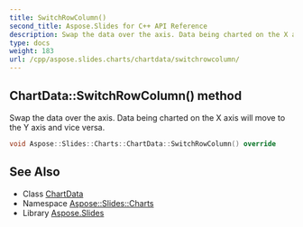 ```yaml
---
title: SwitchRowColumn()
second_title: Aspose.Slides for C++ API Reference
description: Swap the data over the axis. Data being charted on the X axis will move to the Y axis and vice versa.
type: docs
weight: 183
url: /cpp/aspose.slides.charts/chartdata/switchrowcolumn/
---
```

## ChartData::SwitchRowColumn() method


Swap the data over the axis. Data being charted on the X axis will move to the Y axis and vice versa.

```cpp
void Aspose::Slides::Charts::ChartData::SwitchRowColumn() override
```

## See Also

* Class [ChartData](./)
* Namespace [Aspose::Slides::Charts](../)
* Library [Aspose.Slides](../../)